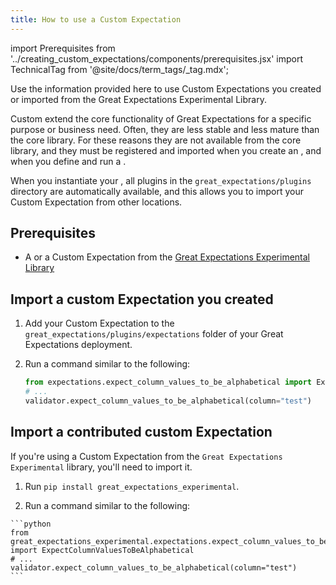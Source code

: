 ```yaml
---
title: How to use a Custom Expectation
---
```

import Prerequisites from '../creating_custom_expectations/components/prerequisites.jsx'
import TechnicalTag from '@site/docs/term_tags/_tag.mdx';

Use the information provided here to use Custom Expectations you created or imported from the Great Expectations Experimental Library.

Custom <TechnicalTag tag="expectation" text="Expectations"/> extend the core functionality of Great Expectations for a specific purpose or business need. Often, they are less stable and less mature than the core library. For these reasons they are not available from the core library, and they must be registered and imported when you create an <TechnicalTag tag="expectation_suite" text="Expectation Suite"/>, and when you define and run a <TechnicalTag tag="checkpoint" text="Checkpoint"/>.

When you instantiate your <TechnicalTag tag="data_context" text="Data Context"/>, all plugins in the `great_expectations/plugins` directory are automatically available,
and this allows you to import your Custom Expectation from other locations.

## Prerequisites

<Prerequisites>

- A <TechnicalTag tag="custom_expectation" text="Custom Expectation"/> or a Custom Expectation from the [Great Expectations Experimental Library](https://github.com/great-expectations/great_expectations/tree/develop/contrib/experimental/great_expectations_experimental/expectations)

</Prerequisites>

## Import a custom Expectation you created

1. Add your Custom Expectation to the `great_expectations/plugins/expectations` folder of your Great Expectations deployment.

2. Run a command similar to the following:

    <!--A snippet is required for this code block.-->

    ```python
    from expectations.expect_column_values_to_be_alphabetical import ExpectColumnValuesToBeAlphabetical
    # ...
    validator.expect_column_values_to_be_alphabetical(column="test")
    ```

## Import a contributed custom Expectation

If you're using a Custom Expectation from the `Great Expectations Experimental` library, you'll need to import it. 

1. Run `pip install great_expectations_experimental`.

2. Run a command similar to the following:

<!--A snippet is required for this code block.-->

    ```python
    from great_expectations_experimental.expectations.expect_column_values_to_be_alphabetical import ExpectColumnValuesToBeAlphabetical
    # ...
    validator.expect_column_values_to_be_alphabetical(column="test")
    ```











